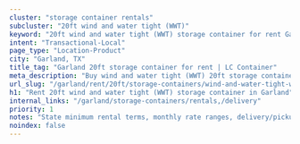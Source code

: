 ```yaml
---
cluster: "storage container rentals"
subcluster: "20ft wind and water tight (WWT)"
keyword: "20ft wind and water tight (WWT) storage container for rent Garland, TX"
intent: "Transactional-Local"
page_type: "Location-Product"
city: "Garland, TX"
title_tag: "Garland 20ft storage container for rent | LC Container"
meta_description: "Buy wind and water tight (WWT) 20ft storage container rent with local delivery in Garland, TX. LC Container — local Since 2003. Request a fast quote today."
url_slug: "/garland/rent/20ft/storage-containers/wind-and-water-tight-wwt"
h1: "Rent 20ft wind and water tight (WWT) storage container in Garland"
internal_links: "/garland/storage-containers/rentals,/delivery"
priority: 1
notes: "State minimum rental terms, monthly rate ranges, delivery/pickup fees, service area."
noindex: false
---
```


<!-- TODO: Add unique city/inventory copy, images, and internal links here. -->
